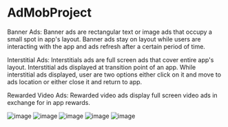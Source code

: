 # AdMobProject

Banner Ads: Banner ads are rectangular text or image ads that occupy a small spot in app's layout. Banner ads stay on layout while users are interacting with the app and ads refresh after a certain period of time.

Interstitial Ads: Interstitials ads are full screen ads that cover entire app's layout. Interstitial ads displayed at transition point of an app. While interstitial ads displayed, user are two options either click on it and move to ads location or either close it and return to app.

Rewarded Video Ads: Rewarded video ads display full screen video ads in exchange for in app rewards.

![image](https://user-images.githubusercontent.com/39657409/66834964-44288480-ef7c-11e9-8579-cc2d9e0329e5.png)
![image](https://user-images.githubusercontent.com/39657409/66835047-73d78c80-ef7c-11e9-830d-1435ae76b453.png)
![image](https://user-images.githubusercontent.com/39657409/66835161-a97c7580-ef7c-11e9-89be-b64d374152d7.png)
![image](https://user-images.githubusercontent.com/39657409/66835197-b731fb00-ef7c-11e9-9a10-1f1d7d5890a6.png)
![image](https://user-images.githubusercontent.com/39657409/66835229-c9ac3480-ef7c-11e9-933f-406dd3a7897f.png)
